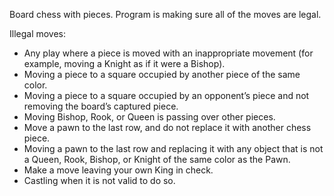 
Board chess with pieces. 
Program is making sure all of the moves are legal.

Illegal moves:

- Any play where a piece is moved with an inappropriate movement (for example, moving a Knight as if it were a Bishop).
- Moving a piece to a square occupied by another piece of the same color.
- Moving a piece to a square occupied by an opponent’s piece and not removing the board’s captured piece.
- Moving Bishop, Rook, or Queen is passing over other pieces.
- Move a pawn to the last row, and do not replace it with another chess piece.
- Moving a pawn to the last row and replacing it with any object that is not a Queen, Rook, Bishop, or Knight of the same color as the Pawn.
- Make a move leaving your own King in check.
- Castling when it is not valid to do so.
